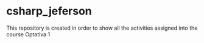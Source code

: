 # csharp_jeferson
This repository is created in order to show all the activities assigned into the course Optativa 1
